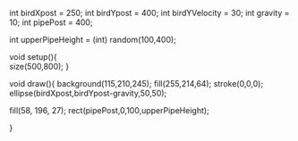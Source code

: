 int birdXpost = 250;
int birdYpost = 400;
int birdYVelocity = 30;
int gravity = 10;
int pipePost = 400;

int upperPipeHeight = (int) random(100,400);

void setup(){  
size(500,800);
}



void draw(){
background(115,210,245);
fill(255,214,64);
stroke(0,0,0);
ellipse(birdXpost,birdYpost-gravity,50,50);

fill(58, 196, 27);
rect(pipePost,0,100,upperPipeHeight);


}
